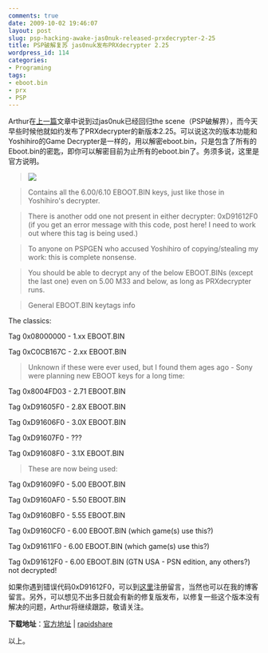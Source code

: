```yaml
---
comments: true
date: 2009-10-02 19:46:07
layout: post
slug: psp-hacking-awake-jas0nuk-released-prxdecrypter-2-25
title: PSP破解复苏 jas0nuk发布PRXdecrypter 2.25
wordpress_id: 114
categories:
- Programing
tags:
- eboot.bin
- prx
- PSP
---
```


Arthur在[上一篇](http://arthraim.cn/post/2009/09/112.html)文章中说到过jas0nuk已经回归the scene（PSP破解界），而今天早些时候他就如约发布了PRXdecrypter的新版本2.25。可以说这次的版本功能和Yoshihiro的Game Decrypter是一样的，用以解密eboot.bin，只是包含了所有的Eboot.bin的密匙，即你可以解密目前为止所有的eboot.bin了。务须多说，这里是官方说明。




> 

> 
> ![](/upload/bankey.gif)
> 
> 

> 
> Contains all the 6.00/6.10 EBOOT.BIN keys, just like those in Yoshihiro's decrypter.
> 
> 

> 
> There is another odd one not present in either decrypter: 0xD91612F0 (if you get an error message with this code, post here! I need to work out where this tag is being used.)
> 
> 

> 
> To anyone on PSPGEN who accused Yoshihiro of copying/stealing my work: this is complete nonsense.
> 
> 

> 
> You should be able to decrypt any of the below EBOOT.BINs (except the last one) even on 5.00 M33 and below, as long as PRXdecrypter runs.
> 
> 

> 
> General EBOOT.BIN keytags info  

The classics:  

Tag 0x08000000 - 1.xx EBOOT.BIN  

Tag 0xC0CB167C - 2.xx EBOOT.BIN
> 
> 

> 
> Unknown if these were ever used, but I found them ages ago - Sony were planning new EBOOT keys for a long time:  

Tag 0x8004FD03 - 2.71 EBOOT.BIN  

Tag 0xD91605F0 - 2.8X EBOOT.BIN  

Tag 0xD91606F0 - 3.0X EBOOT.BIN  

Tag 0xD91607F0 - ???  

Tag 0xD91608F0 - 3.1X EBOOT.BIN
> 
> 

> 
> These are now being used:  

Tag 0xD91609F0 - 5.00 EBOOT.BIN  

Tag 0xD9160AF0 - 5.50 EBOOT.BIN  

Tag 0xD9160BF0 - 5.55 EBOOT.BIN  

Tag 0xD9160CF0 - 6.00 EBOOT.BIN (which game(s) use this?)  

Tag 0xD91611F0 - 6.00 EBOOT.BIN (which game(s) use this?)  

Tag 0xD91612F0 - 6.00 EBOOT.BIN (GTN USA - PSN edition, any others?) not decrypted!
> 
> 








如果你遇到错误代码0xD91612F0，可以到[这里](http://forums.maxconsole.net/showthread.php?t=143538)注册留言，当然也可以在我的博客留言。另外，可以想见不出多日就会有新的修复版发布，以修复一些这个版本没有解决的问题，Arthur将继续跟踪，敬请关注。




**下载地址**：[官方地址](http://forums.maxconsole.net/attachment.php?attachmentid=24494&d=1254444222) | [rapidshare](http://rapidshare.com/files/287691816/PRXdecrypter_2-25.rar)




以上。
